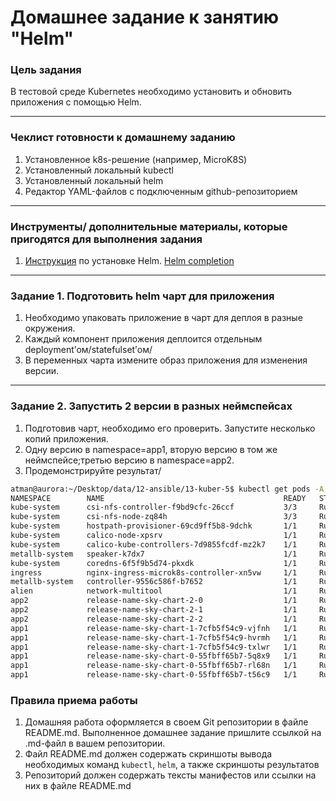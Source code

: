 # Домашнее задание к занятию "Helm"

### Цель задания

В тестовой среде Kubernetes необходимо установить и обновить приложения с помощью Helm.

------

### Чеклист готовности к домашнему заданию

1. Установленное k8s-решение (например, MicroK8S)
2. Установленный локальный kubectl
3. Установленный локальный helm
4. Редактор YAML-файлов с подключенным github-репозиторием

------

### Инструменты/ дополнительные материалы, которые пригодятся для выполнения задания

1. [Инструкция](https://helm.sh/docs/intro/install/) по установке Helm. [Helm completion](https://helm.sh/docs/helm/helm_completion/)

------

### Задание 1. Подготовить helm чарт для приложения

1. Необходимо упаковать приложение в чарт для деплоя в разные окружения.
2. Каждый компонент приложения деплоится отдельным deployment’ом/statefulset’ом/
3. В переменных чарта измените образ приложения для изменения версии.

------
### Задание 2. Запустить 2 версии в разных неймспейсах

1. Подготовив чарт, необходимо его проверить. Запуститe несколько копий приложения.
2. Одну версию в namespace=app1, вторую версию в том же неймспейсе;третью версию в namespace=app2.
3. Продемонстрируйте результат/

```bash
atman@aurora:~/Desktop/data/12-ansible/13-kuber-5$ kubectl get pods -A
NAMESPACE        NAME                                        READY   STATUS    RESTARTS        AGE
kube-system      csi-nfs-controller-f9bd9cfc-26ccf           3/3     Running   6 (11d ago)     13d
kube-system      csi-nfs-node-zq84h                          3/3     Running   6 (11d ago)     13d
kube-system      hostpath-provisioner-69cd9ff5b8-9dchk       1/1     Running   2 (11d ago)     12d
kube-system      calico-node-xpsrv                           1/1     Running   3 (11d ago)     14d
kube-system      calico-kube-controllers-7d9855fcdf-mz2k7    1/1     Running   3 (11d ago)     14d
metallb-system   speaker-k7dx7                               1/1     Running   149 (11d ago)   15d
kube-system      coredns-6f5f9b5d74-pkxdk                    1/1     Running   4 (11d ago)     15d
ingress          nginx-ingress-microk8s-controller-xn5vw     1/1     Running   4 (11d ago)     15d
metallb-system   controller-9556c586f-b7652                  1/1     Running   4 (11d ago)     15d
alien            network-multitool                           1/1     Running   0               8d
app2             release-name-sky-chart-2-0                  1/1     Running   0               7d12h
app2             release-name-sky-chart-2-1                  1/1     Running   0               7d12h
app2             release-name-sky-chart-2-2                  1/1     Running   0               12m
app1             release-name-sky-chart-1-7cfb5f54c9-vjfnh   1/1     Running   0               2m32s
app1             release-name-sky-chart-1-7cfb5f54c9-hvrmh   1/1     Running   0               2m32s
app1             release-name-sky-chart-1-7cfb5f54c9-txlwr   1/1     Running   0               2m32s
app1             release-name-sky-chart-0-55fbff65b7-5q8x9   1/1     Running   0               66s
app1             release-name-sky-chart-0-55fbff65b7-rl68n   1/1     Running   0               66s
app1             release-name-sky-chart-0-55fbff65b7-t56c9   1/1     Running   0               66s
```

### Правила приема работы

1. Домашняя работа оформляется в своем Git репозитории в файле README.md. Выполненное домашнее задание пришлите ссылкой на .md-файл в вашем репозитории.
2. Файл README.md должен содержать скриншоты вывода необходимых команд `kubectl`, `helm`, а также скриншоты результатов
3. Репозиторий должен содержать тексты манифестов или ссылки на них в файле README.md
